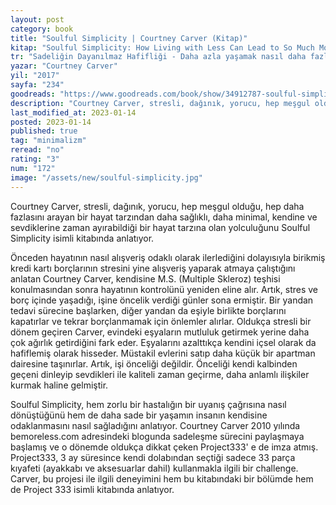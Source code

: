 ```yaml
---
layout: post
category: book
title: "Soulful Simplicity | Courtney Carver (Kitap)"
kitap: "Soulful Simplicity: How Living with Less Can Lead to So Much More"
tr: "Sadeliğin Dayanılmaz Hafifliği - Daha azla yaşamak nasıl daha fazlasına ulaştırır?"
yazar: "Courtney Carver"
yil: "2017"
sayfa: "234"
goodreads: "https://www.goodreads.com/book/show/34912787-soulful-simplicity"
description: "Courtney Carver, stresli, dağınık, yorucu, hep meşgul olduğu, hep daha fazlasını arayan bir hayat tarzından daha sağlıklı, daha minimal, kendine ve sevdiklerine zaman ayırabildiği bir hayat tarzına olan yolculuğunu Soulful Simplicity isimli kitabında anlatıyor."
last_modified_at: 2023-01-14
posted: 2023-01-14
published: true
tag: "minimalizm"
reread: "no"
rating: "3"
num: "172"
image: "/assets/new/soulful-simplicity.jpg"
---
```


Courtney Carver, stresli, dağınık, yorucu, hep meşgul olduğu, hep daha fazlasını arayan bir hayat tarzından daha sağlıklı, daha minimal, kendine ve sevdiklerine zaman ayırabildiği bir hayat tarzına olan yolculuğunu Soulful Simplicity isimli kitabında anlatıyor.

Önceden hayatının nasıl alışveriş odaklı olarak ilerlediğini dolayısıyla birikmiş kredi kartı borçlarının stresini yine alışveriş yaparak atmaya çalıştığını anlatan Courtney Carver, kendisine M.S. (Multiple Skleroz) teşhisi konulmasından sonra hayatının kontrolünü yeniden eline alır. Artık, stres ve borç içinde yaşadığı, işine öncelik verdiği günler sona ermiştir. Bir yandan tedavi sürecine başlarken, diğer yandan da eşiyle birlikte borçlarını kapatırlar ve tekrar borçlanmamak için önlemler alırlar. Oldukça stresli bir dönem geçiren Carver, evindeki eşyaların mutluluk getirmek yerine daha çok ağırlık getirdiğini fark eder. Eşyalarını azalttıkça kendini içsel olarak da hafiflemiş olarak hisseder. Müstakil evlerini satıp daha küçük bir apartman dairesine taşınırlar. Artık, işi önceliği değildir. Önceliği kendi kalbinden geçeni dinleyip sevdikleri ile kaliteli zaman geçirme, daha anlamlı ilişkiler kurmak haline gelmiştir.

Soulful Simplicity, hem zorlu bir hastalığın bir uyanış çağrısına nasıl dönüştüğünü hem de daha sade bir yaşamın insanın kendisine odaklanmasını nasıl sağladığını anlatıyor. Courtney Carver 2010 yılında bemoreless.com adresindeki blogunda sadeleşme sürecini paylaşmaya başlamış ve o dönemde oldukça dikkat çeken Project333' e de imza atmış. Project333, 3 ay süresince kendi dolabından seçtiği sadece 33 parça kıyafeti (ayakkabı ve aksesuarlar dahil) kullanmakla ilgili bir challenge. Carver, bu projesi ile ilgili deneyimini hem bu kitabındaki bir bölümde hem de Project 333 isimli kitabında anlatıyor.
